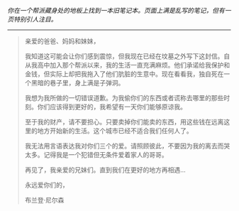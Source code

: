 _你在一个帮派藏身处的地板上找到一本旧笔记本。页面上满是乱写的笔记，但有一页特别引人注目。_

---

> 亲爱的爸爸、妈妈和妹妹，
>
> 我知道这可能会让你们感到震惊，但我现在已经在坟墓之外写下这封信。自从我高中加入那个帮派以来，我的生活一直充满麻烦。他们承诺给我保护和金钱，但实际上却把我拖入了他们肮脏的生意中。现在看看我，独自死在一个黑暗的巷子里，身上满是子弹洞。
>
> 我想为我所做的一切错误道歉。为我偷你们的东西或者谎称去哪里的那些时刻。你们应该得到更好的，我希望有一天你们能够原谅我。
>
> 至于我的财产，请不要担心。只要卖掉你们能卖的东西，用这些钱在远离这里的地方开始新的生活。这个城市已经不适合我们任何人了。
>
> 我无法用言语表达我对你们三个的爱。请照顾彼此，不要因为我的离去而哭太多。记得我是一个犯错但无条件爱着家人的哥哥。
>
> 再见了，我亲爱的兄妹们。直到我们在更好的地方再相遇...
>
> 永远爱你们的，
>
> 布兰登·尼尔森

